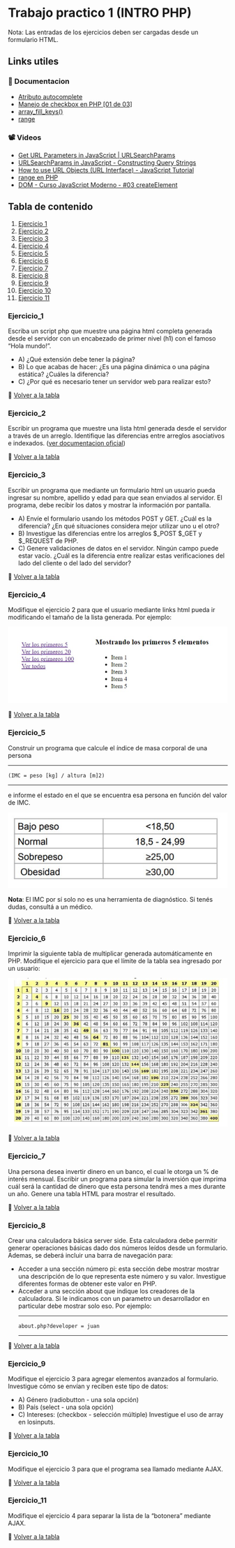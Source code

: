 # Trabajo practico 1 (INTRO PHP)

Nota: Las entradas de los ejercicios deben ser cargadas desde un formulario HTML.

## Links utiles
### 📖 Documentacion
* [Atributo autocomplete](https://developer.mozilla.org/es/docs/Web/Security/Securing_your_site/Turning_off_form_autocompletion)
* [Manejo de checkbox en PHP [01 de 03]](https://www.youtube.com/watch?v=ZnDwAAMLpC4) <!-- Mandar desde html a php un nombre[] -->
* [array_fill_keys()](https://www.php.net/manual/es/function.array-fill-keys.php)
* [range](https://www.php.net/manual/es/function.range.php)

### 📽 Videos
* [Get URL Parameters in JavaScript | URLSearchParams](https://www.youtube.com/watch?v=CZP1iQFQjEY)
* [URLSearchParams in JavaScript - Constructing Query Strings](https://www.youtube.com/watch?v=-D5YGTkTBH4) <!-- Explica el porque debemos hacer la conversion url -->
* [How to use URL Objects (URL Interface) - JavaScript Tutorial](https://www.youtube.com/watch?v=RIBiQ5GNYWo)
* [range en PHP](https://www.php.net/manual/es/function.range.php)
* [DOM - Curso JavaScript Moderno - #03 createElement](https://www.youtube.com/watch?v=DMGiOhH8jcQ)

## Tabla de contenido
1. [Ejercicio 1](#ejercicio1)
2. [Ejercicio 2](#ejercicio2)
3. [Ejercicio 3](#ejercicio3)
4. [Ejercicio 4](#ejercicio4)
5. [Ejercicio 5](#ejercicio5)
6. [Ejercicio 6](#ejercicio6)
7. [Ejercicio 7](#ejercicio7)
8. [Ejercicio 8](#ejercicio8)
9. [Ejercicio 9](#ejercicio9)
10. [Ejercicio 10](#ejercicio10)
11. [Ejercicio 11](#ejercicio11)

### Ejercicio_1
Escriba un script php que muestre una página html completa generada desde el servidor con un encabezado de primer nivel (h1) con el famoso “Hola mundo!”.
  * A) ¿Qué extensión debe tener la página?
  * B) Lo que acabas de hacer: ¿Es una página dinámica o una página estática? ¿Cuáles la diferencia?
  * C) ¿Por qué es necesario tener un servidor web para realizar esto?

🔼 [Volver a la tabla](#tabla-de-contenido)

### Ejercicio_2
Escribir un programa que muestre una lista html generada desde el servidor a través de un arreglo. Identifique las diferencias entre arreglos asociativos e indexados. ([ver documentacion oficial](https://www.php.net/manual/es/language.types.array.php))

🔼 [Volver a la tabla](#tabla-de-contenido)

### Ejercicio_3
Escribir un programa que mediante un formulario html un usuario pueda ingresar su nombre, apellido y edad para que sean enviados al servidor. El programa, debe recibir
los datos y mostrar la información por pantalla.
  * A) Envíe el formulario usando los métodos POST y GET. ¿Cuál es la diferencia? ¿En qué situaciones considera mejor utilizar uno u el otro?
  * B) Investigue las diferencias entre los arreglos $_POST $_GET y $_REQUEST de PHP.
  * C) Genere validaciones de datos en el servidor. Ningún campo puede estar vacío. ¿Cuál es la diferencia entre realizar estas verificaciones del lado del cliente o del
lado del servidor?

🔼 [Volver a la tabla](#tabla-de-contenido)

### Ejercicio_4
Modifique el ejercicio 2 para que el usuario mediante links html pueda ir modificando el tamaño de la lista generada. Por ejemplo:

![Ejemplo](../img_readme/tp1_ejercicio4.jpg)

🔼 [Volver a la tabla](#tabla-de-contenido)

### Ejercicio_5
Construir un programa que calcule el índice de masa corporal de una persona 
  ***
    (IMC = peso [kg] / altura [m]2) 
  ***

e informe el estado en el que se encuentra esa persona en función del valor de IMC.

![Ejemplo](../img_readme/tp1_ejercicio5.jpg)

**Nota**: El IMC por sí solo no es una herramienta de diagnóstico. Si tenés dudas,
consultá a un médico.

🔼 [Volver a la tabla](#tabla-de-contenido)

### Ejercicio_6
Imprimir la siguiente tabla de multiplicar generada automáticamente en PHP. Modifique el ejercicio para que el límite de la tabla sea ingresado por un usuario:

![Ejemplo](../img_readme/tp1_ejercicio6.jpg)

🔼 [Volver a la tabla](#tabla-de-contenido)

### Ejercicio_7
Una persona desea invertir dinero en un banco, el cual le otorga un % de interés mensual. Escribir un programa para simular la inversión que imprima cuál será la cantidad de dinero que esta persona tendrá mes a mes durante un año. Genere una tabla HTML para mostrar el resultado.

🔼 [Volver a la tabla](#tabla-de-contenido)

### Ejercicio_8
Crear una calculadora básica server side. Esta calculadora debe permitir generar operaciones básicas dado dos números leídos desde un formulario. Ademas, se deberá incluir una barra de navegación para:
* Acceder a una sección número pi: esta sección debe mostrar mostrar una descripción de lo que representa este número y su valor. Investigue diferentes formas de obtener este valor en PHP.
* Acceder a una sección about que indique los creadores de la calculadora. Si le indicamos con un parametro un desarrollador en particular debe mostrar solo eso. Por ejemplo:
  *** 
      about.php?developer = juan
  ***

🔼 [Volver a la tabla](#tabla-de-contenido)

### Ejercicio_9
Modifique el ejercicio 3 para agregar elementos avanzados al formulario. Investigue cómo se envían y reciben este tipo de datos:

* A) Género (radiobutton - una sola opción)
* B) País (select - una sola opción)
* C) Intereses: (checkbox - selección múltiple) Investigue el uso de array en losinputs.

🔼 [Volver a la tabla](#tabla-de-contenido)

### Ejercicio_10
Modifique el ejercicio 3 para que el programa sea llamado mediante AJAX.

🔼 [Volver a la tabla](#tabla-de-contenido)

### Ejercicio_11
Modifique el ejercicio 4 para separar la lista de la “botonera” mediante AJAX.

🔼 [Volver a la tabla](#tabla-de-contenido)